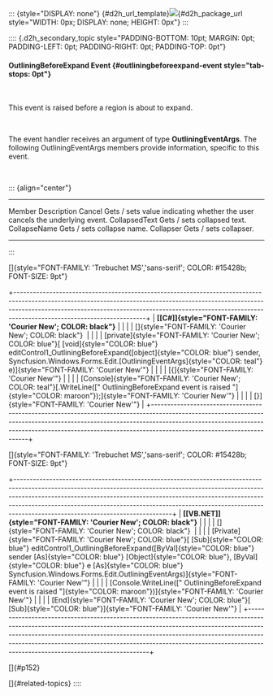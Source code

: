 ::: {style="DISPLAY: none"}
[](ms-xhelp:///?Id=d2h_url_template){#d2h_url_template}![](!package_url!){#d2h_package_url style="WIDTH: 0px; DISPLAY: none; HEIGHT: 0px"}
:::

:::: {.d2h_secondary_topic style="PADDING-BOTTOM: 10pt; MARGIN: 0pt; PADDING-LEFT: 0pt; PADDING-RIGHT: 0pt; PADDING-TOP: 0pt"}
#### OutliningBeforeExpand Event {#outliningbeforeexpand-event style="tab-stops: 0pt"}

 

This event is raised before a region is about to expand.

 

The event handler receives an argument of type **OutliningEventArgs**. The following OutliningEventArgs members provide information, specific to this event.

 

::: {align="center"}
  --------------- -----------------------------------------------------------------------------
  Member          Description
  Cancel          Gets / sets value indicating whether the user cancels the underlying event.
  CollapsedText   Gets / sets collapsed text.
  CollapseName    Gets / sets collapse name.
  Collapser       Gets / sets collapser.
  --------------- -----------------------------------------------------------------------------
:::

[]{style="FONT-FAMILY: 'Trebuchet MS','sans-serif'; COLOR: #15428b; FONT-SIZE: 9pt"} 

+----------------------------------------------------------------------------------------------------------------------------------------------------------------------------------------------------------------------------------------------------------------------------------+
| **[\[C#\]]{style="FONT-FAMILY: 'Courier New'; COLOR: black"}**                                                                                                                                                                                                                   |
|                                                                                                                                                                                                                                                                                  |
| []{style="FONT-FAMILY: 'Courier New'; COLOR: black"}                                                                                                                                                                                                                             |
|                                                                                                                                                                                                                                                                                  |
| [private]{style="FONT-FAMILY: 'Courier New'; COLOR: blue"}[ [void]{style="COLOR: blue"} editControl1_OutliningBeforeExpand([object]{style="COLOR: blue"} sender, Syncfusion.Windows.Forms.Edit.[OutliningEventArgs]{style="COLOR: teal"} e)]{style="FONT-FAMILY: 'Courier New'"} |
|                                                                                                                                                                                                                                                                                  |
| [{]{style="FONT-FAMILY: 'Courier New'"}                                                                                                                                                                                                                                          |
|                                                                                                                                                                                                                                                                                  |
| [Console]{style="FONT-FAMILY: 'Courier New'; COLOR: teal"}[.WriteLine([\" OutliningBeforeExpand event is raised \"]{style="COLOR: maroon"});]{style="FONT-FAMILY: 'Courier New'"}                                                                                                |
|                                                                                                                                                                                                                                                                                  |
| [}]{style="FONT-FAMILY: 'Courier New'"}                                                                                                                                                                                                                                          |
+----------------------------------------------------------------------------------------------------------------------------------------------------------------------------------------------------------------------------------------------------------------------------------+

[]{style="FONT-FAMILY: 'Trebuchet MS','sans-serif'; COLOR: #15428b; FONT-SIZE: 9pt"} 

+------------------------------------------------------------------------------------------------------------------------------------------------------------------------------------------------------------------------------------------------------------------------------------------------------------------------------------------------------------------------+
| **[\[VB.NET\]]{style="FONT-FAMILY: 'Courier New'; COLOR: black"}**                                                                                                                                                                                                                                                                                                     |
|                                                                                                                                                                                                                                                                                                                                                                        |
| []{style="FONT-FAMILY: 'Courier New'; COLOR: black"}                                                                                                                                                                                                                                                                                                                   |
|                                                                                                                                                                                                                                                                                                                                                                        |
| [Private]{style="FONT-FAMILY: 'Courier New'; COLOR: blue"}[ [Sub]{style="COLOR: blue"} editControl1_OutliningBeforeExpand([ByVal]{style="COLOR: blue"} sender [As]{style="COLOR: blue"} [Object]{style="COLOR: blue"}, [ByVal]{style="COLOR: blue"} e [As]{style="COLOR: blue"} Syncfusion.Windows.Forms.Edit.OutliningEventArgs)]{style="FONT-FAMILY: 'Courier New'"} |
|                                                                                                                                                                                                                                                                                                                                                                        |
| [Console.WriteLine([\" OutliningBeforeExpand event is raised \"]{style="COLOR: maroon"})]{style="FONT-FAMILY: 'Courier New'"}                                                                                                                                                                                                                                          |
|                                                                                                                                                                                                                                                                                                                                                                        |
| [End]{style="FONT-FAMILY: 'Courier New'; COLOR: blue"}[ [Sub]{style="COLOR: blue"}]{style="FONT-FAMILY: 'Courier New'"}                                                                                                                                                                                                                                                |
+------------------------------------------------------------------------------------------------------------------------------------------------------------------------------------------------------------------------------------------------------------------------------------------------------------------------------------------------------------------------+

[]{#p152} 

[]{#related-topics}
::::
